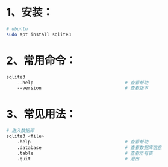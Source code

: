 # 1、安装：

```bash
# ubuntu
sudo apt install sqlite3
```

# 2、常用命令：

```bash
sqlite3
	--help                                  # 查看帮助
	--version                               # 查看版本
```

# 3、常见用法：

```bash
# 进入数据库
sqlite3 <file>
	.help                                   # 查看帮助
	.database                               # 查看数据库信息
	.table                                  # 查看所有表
	.quit                                   # 退出
```


